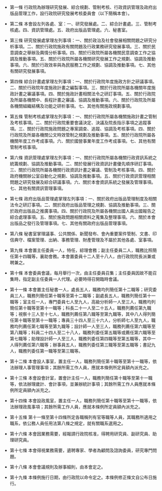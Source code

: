 * 第一條 行政院為辦理研究發展、綜合規劃、管制考核、行政資訊管理及政府出版品管理工作，設行政院研究發展考核委員會（以下簡稱本會）。

* 第二條 本會設左列各處、室：一、研究發展處。二、綜合計畫處。三、管制考核處。四、資訊管理處。五、政府出版品管理處。六、秘書室。

* 第三條 研究發展處掌理左列事項：一、關於政治及社會發展相關問題之研究分析事項。二、關於行政院施政有關問題及行政業務研究發展事項。三、關於民意調查之舉辦及輿情分析事項。四、關於行政院所屬各機關民意調查工作之協調及推動事項。五、關於行政院所屬各機關研究發展工作之規劃、協調及推動事項。六、關於行政效率與為民服務工作之規劃、協調及推動事項。七、其他有關研究發展事項。

* 第四條 綜合計畫處掌理左列事項：一、關於行政院年度施政方針之研議事項。二、關於行政院年度施政計畫之編製事項。三、關於行政院所屬各機關年度施政計畫之審議事項。四、關於施政計畫相關法令之研訂事項。五、關於行政院及所屬各機關中、長程計畫之審議、協調及推動事項。六、關於行政院及所屬各機關組織結構及功能之研析事項。七、其他有關施政規劃事項。

* 第五條 管制考核處掌理左列事項：一、關於行政院所屬各機關施政計畫之管制及考核事項。二、關於行政院重要會議決定、決議及院長指示事項之追蹤事項。三、關於行政院施政問題之專案調查、追蹤、協調及考核事項。四、關於行政院及所屬各機關公文時效管制之規劃及推動事項。五、關於行政院所屬各機關年度工作考成事項。六、關於國營事業年度工作考成事項。七、其他有關管制考核事項。

* 第六條 資訊管理處掌理左列事項：一、關於行政院所屬各機關行政資訊系統之統籌規劃、協調及推動事項。二、關於發展行政資訊計畫優先順序研訂事項。三、關於行政院所屬各機關行政資訊計畫之審議、管制及考核事項。四、關於政府機關辦公室自動化之規劃、協調及推動事項。五、關於行政資訊管理相關問題之研究發展及綜合研議事項。六、關於本會資訊系統之發展及管理事項。七、其他有關資訊管理事項。

* 第七條 政府出版品管理處掌理左列事項：一、關於政府出版品管理制度及相關法令之研訂事項。二、關於政府出版品管理之規劃、協調及推動事項。三、關於政府出版品之推廣事項。四、關於行政院及所屬各機關出國人員出國報告之綜合處理事項。五、關於施政問題相關資料之蒐集及整理事項。六、關於本會出版品之發行及管理事項。七、其他有關政府出版品管理事項。

* 第八條 秘書室掌理議事、公共關係、新聞發布、會內重要案件管制、文書、印信典守、檔案管理、出納、事務管理、財產管理及不屬於其他各處、室事項。

* 第九條 本會置主任委員一人，特任，綜理會務；副主任委員二人，職務比照簡任第十四職等，襄助會務。本會置委員十二人至十八人，由行政院院長派兼或聘兼之。

* 第十條 本會委員會議，每月舉行一次，由主任委員召集；主任委員因故不能召集時，指定副主任委員一人代理。必要時得召開臨時會議。

* 第十一條 本會置主任秘書一人，處長五人，職務均列簡任第十二職等；研究委員三人，職務列簡任第十職等至第十二職等；副處長五人，職務列簡任第十一職等；室主任一人，專門委員七人至九人，高級分析師一人至三人，職務均列簡任第十職等至第十一職等；科長二十一人至二十五人，職務列薦任第九職等；視察十三人至十七人，職務列薦任第八職等至第九職等，其中八人得列簡任第十職等至第十一職等；專員三十四人至三十六人，分析師七人至九人，職務均列薦任第七職等至第九職等；設計師一人至三人，職務列薦任第六職等至第八職等；科員二十四人至二十八人，職務列委任第五職等或薦任第六職等至第七職等；助理設計師一人至三人，職務列委任第四職等至第五職等，其中一人得列薦任第六職等；辦事員五人，職務列委任第三職等至第五職等；書記九人，職務列委任第一職等至第三職等。

* 第十二條 本會設人事室，置主任一人，職務列簡任第十職等至第十一職等，依法辦理人事管理事項；其餘所需工作人員，應就本條例所定員額內派充之。

* 第十三條 本會設會計室，置會計主任一人，職務列簡任第十職等至第十一職等，依法辦理歲計、會計事項，並兼辦統計事項；其餘所需工作人員應就本條例所定員額內派充之。

* 第十四條 本會設政風室，置主任一人，職務列簡任第十職等至第十一職等，依法辦理政風事項；其餘所需工作人員，應就本條例所定員額內派充之。

* 第十五條 第十一條至第十四條所定各職稱列有官等職等人員，其職務所適用之職系，依公務人員任用法第八條之規定，就有關職系選用之。

* 第十六條 本會因業務需要，經報請行政院核准，得聘用研究員、副研究員、助理研究員。

* 第十七條 本會得視業務需要，遴聘專家、學者為顧問及諮詢委員，研究專門問題。

* 第十八條 本會會議規則及辦事細則，由本會定之。

* 第十九條 本條例施行日期，由行政院以命令定之。本條例修正條文自公布日施行。

